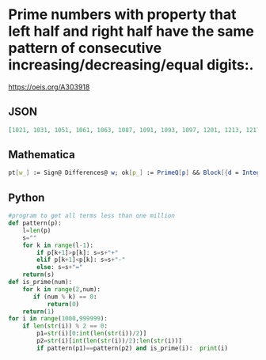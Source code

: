 # Prime numbers with property that left half and right half have the same pattern of consecutive increasing/decreasing/equal digits:\.
https://oeis.org/A303918
## JSON
```JSON
[1021, 1031, 1051, 1061, 1063, 1087, 1091, 1093, 1097, 1201, 1213, 1217, 1223, 1229, 1237, 1249, 1259, 1279, 1289, 1301, 1303, 1307, 1319, 1327, 1367, 1409, 1423, 1427, 1429, 1439, 1447, 1459, 1489, 1523, 1549, 1559, 1567, 1579, 1601, 1607, 1609, 1613, 1619, 1627, 1637, 1657, 1667, 1669, 1709, 1723, 1747]
```
## Mathematica
```Mathematica
pt[w_] := Sign@ Differences@ w; ok[p_] := PrimeQ[p] && Block[{d = IntegerDigits[p], m}, m = Length[d]; EvenQ[m] && pt@ Take[d, m/2] == pt@ Take[d, -m/2]]; Select[ Range[1000, 1747], ok] (* _Giovanni Resta_, May 04 2018 *)
```
## Python
```Python
#program to get all terms less than one million
def pattern(p):
    l=len(p)
    s=""
    for k in range(l-1):
        if p[k+1]>p[k]: s=s+"+"
        elif p[k+1]<p[k]: s=s+"-"
        else: s=s+"="
    return(s)
def is_prime(num):
    for k in range(2,num):
       if (num % k) == 0:
           return(0)
    return(1)
for i in range(1000,999999):
    if len(str(i)) % 2 == 0:
        p1=str(i)[0:int(len(str(i))/2)]
        p2=str(i)[int(len(str(i))/2):len(str(i))]
        if pattern(p1)==pattern(p2) and is_prime(i):  print(i)
```
